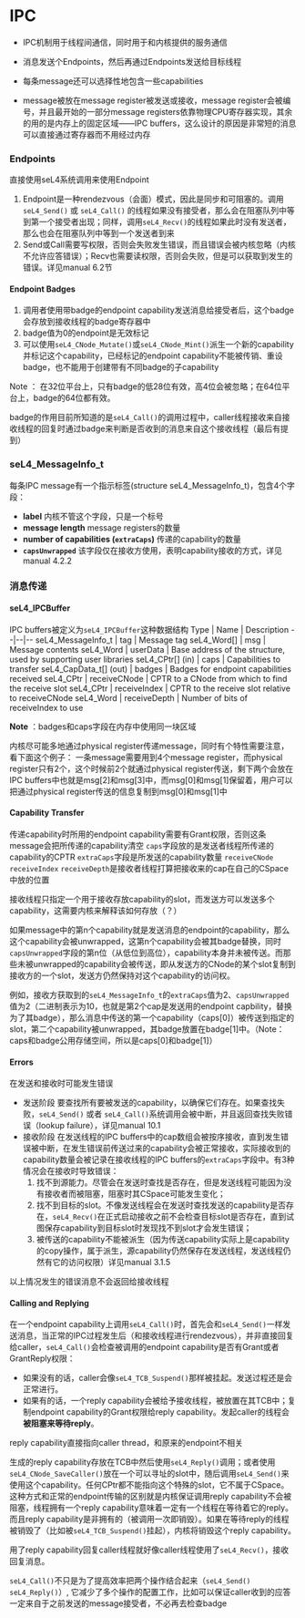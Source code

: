 # IPC

- IPC机制用于线程间通信，同时用于和内核提供的服务通信

- 消息发送个Endpoints，然后再通过Endpoints发送给目标线程

- 每条message还可以选择性地包含一些capabilities

- message被放在message register被发送或接收，message register会被编号，并且最开始的一部分message registers依靠物理CPU寄存器实现，其余的用的是内存上的固定区域——IPC buffers，这么设计的原因是非常短的消息可以直接通过寄存器而不用经过内存

### Endpoints
直接使用seL4系统调用来使用Endpoint
1. Endpoint是一种rendezvous（会面）模式，因此是同步和可阻塞的。调用`seL4_Send()` 或 `seL4_Call()` 的线程如果没有接受者，那么会在阻塞队列中等到第一个接受者出现；同样，调用`seL4_Recv()`的线程如果此时没有发送者，那么也会在阻塞队列中等到一个发送者到来
2. Send或Call需要写权限，否则会失败发生错误，而且错误会被内核忽略（内核不允许应答错误）；Recv也需要读权限，否则会失败，但是可以获取到发生的错误。详见manual 6.2节

#### Endpoint Badges
1. 调用者使用带badge的endpoint capability发送消息给接受者后，这个badge会存放到接收线程的badge寄存器中
2. badge值为0的endpoint是无效标记
3. 可以使用`seL4_CNode_Mutate()`或`seL4_CNode_Mint()`派生一个新的capability并标记这个capability，已经标记的endpoint capability不能被传销、重设badge，也不能用于创建带有不同badge的子capability

Note ： 在32位平台上，只有badge的低28位有效，高4位会被忽略；在64位平台上，badge的64位都有效。

badge的作用目前所知道的是`seL4_Call()`的调用过程中，caller线程接收来自接收线程的回复时通过badge来判断是否收到的消息来自这个接收线程（最后有提到）

### seL4_MessageInfo_t
每条IPC message有一个指示标签(structure seL4_MessageInfo_t)，包含4个字段：
- **label**
内核不管这个字段，只是一个标号
- **message length**
message registers的数量
- **number of capabilities (`extraCaps`)**
传递的capability的数量
- **`capsUnwrapped`**
该字段仅在接收方使用，表明capability接收的方式，详见manual 4.2.2

### 消息传递
#### seL4_IPCBuffer
IPC buffers被定义为`seL4_IPCBuffer`这种数据结构
Type | Name | Description
--|--|--
seL4_MessageInfo_t | tag | Message tag
seL4_Word[] | msg | Message contents
seL4_Word | userData | Base address of the structure, used by supporting user libraries
seL4_CPtr[] (in) | caps | Capabilities to transfer
seL4_CapData_t[] (out) | badges | Badges for endpoint capabilities received
seL4_CPtr | receiveCNode | CPTR to a CNode from which to find the receive slot
seL4_CPtr | receiveIndex | CPTR to the receive slot relative to receiveCNode
seL4_Word | receiveDepth | Number of bits of receiveIndex to use

**Note** ：badges和caps字段在内存中使用同一块区域

内核尽可能多地通过physical register传递message，同时有个特性需要注意，看下面这个例子：
一条message需要用到4个message register，而physical register只有2个，这个时候前2个就通过physical register传送，剩下两个会放在IPC buffers中也就是msg[2]和msg[3]中，而msg[0]和msg[1]保留着，用户可以把通过physical register传送的信息复制到msg[0]和msg[1]中

#### Capability Transfer
传递capability时所用的endpoint capability需要有Grant权限，否则这条message会把所传递的capability清空
`caps`字段放的是发送者线程所传递的capability的CPTR
`extraCaps`字段是所发送的capability数量
`receiveCNode` `receiveIndex` `receiveDepth`是接收者线程打算把接收来的cap在自己的CSpace中放的位置

接收线程只指定一个用于接收存放capability的slot，而发送方可以发送多个capability，这需要内核来解释该如何存放（？）

如果message中的第n个capability就是发送消息的endpoint的capability，那么这个capability会被unwrapped，这第n个capability会被其badge替换，同时`capsUnwrapped`字段的第n位（从低位到高位），capability本身并未被传送。而那些未被unwrapped的capability会被传送，即从发送方的CNode的某个slot复制到接收方的一个slot，发送方仍然保持对这个capability的访问权。

例如，接收方获取到的`seL4_MessageInfo_t`的`extraCaps`值为2、`capsUnwrapped`值为2（二进制表示为10，也就是第2个cap是发送用的endpoint capbility，替换为了其badge），那么消息中传送的第一个capability（caps[0]）被传送到指定的slot，第二个capability被unwrapped，其badge放置在badge[1]中。（Note：caps和badge公用存储空间，所以是caps[0]和badge[1]）

#### Errors
在发送和接收时可能发生错误
- 发送阶段
要查找所有要被发送的capability，以确保它们存在。如果查找失败，`seL4_Send()` 或者 `seL4_Call()`系统调用会被中断，并且返回查找失败错误（lookup failure），详见manual 10.1
- 接收阶段
在发送线程的IPC buffers中的cap数组会被按序接收，直到发生错误被中断，在发生错误前传送过来的capability会被正常接收，实际接收到的capability数量会被记录在接收线程的IPC buffers的`extraCaps`字段中。有3种情况会在接收时导致错误：
	1. 找不到源能力。尽管会在发送时查找是否存在，但是发送线程可能因为没有接收者而被阻塞，阻塞时其CSpace可能发生变化；
	2. 找不到目标的slot。不像发送线程会在发送时查找发送的capability是否存在，`seL4_Recv()`在正式启动接收之前不会检查目标slot是否存在，直到试图保存capability到目标slot时发现找不到slot才会发生错误；
	3. 被传送的capability不能被派生（因为传送capability实际上是capability的copy操作，属于派生，源capability仍然保存在发送线程，发送线程仍然有它的访问权限）详见manual 3.1.5
	
以上情况发生的错误消息不会返回给接收线程

#### Calling and Replying
在一个endpoint capability上调用`seL4_Call()`时，首先会和`seL4_Send()`一样发送消息，当正常的IPC过程发生后（和接收线程进行rendezvous），并非直接回复给caller，`seL4_Call()`会检查被调用的endpoint capability是否有Grant或者GrantReply权限：
- 如果没有的话，caller会像`seL4_TCB_Suspend()`那样被挂起。发送过程还是会正常进行。
- 如果有的话，一个reply capability会被给予接收线程，被放置在其TCB中；复制endpoint capability的Grant权限给reply capability。发起caller的线程会**被阻塞来等待reply**。

reply capability直接指向caller thread，和原来的endpoint不相关

生成的reply capability存放在TCB中然后使用`seL4_Reply()`调用；或者使用`seL4_CNode_SaveCaller()`放在一个可以寻址的slot中，随后调用`seL4_Send()`来使用这个capability。任何CPtr都不能指向这个特殊的slot，它不属于CSpace。
这种方式和正常的endpoint传输的区别就是内核保证调用reply capability不会被阻塞，线程拥有一个reply capability意味着一定有一个线程在等待着它的reply。而且reply capability是非拥有的（被调用一次即销毁）。如果在等待reply的线程被销毁了（比如被`seL4_TCB_Suspend()`挂起），内核将销毁这个reply capability。

用了reply capability回复caller线程就好像caller线程使用了`seL4_Recv()`，接收回复消息。

`seL4_Call()`不只是为了提高效率把两个操作结合起来（`seL4_Send()` `seL4_Reply()`）, 它减少了多个操作的配置工作，比如可以保证caller收到的应答一定来自于之前发送的message接受者，不必再去检查badge
